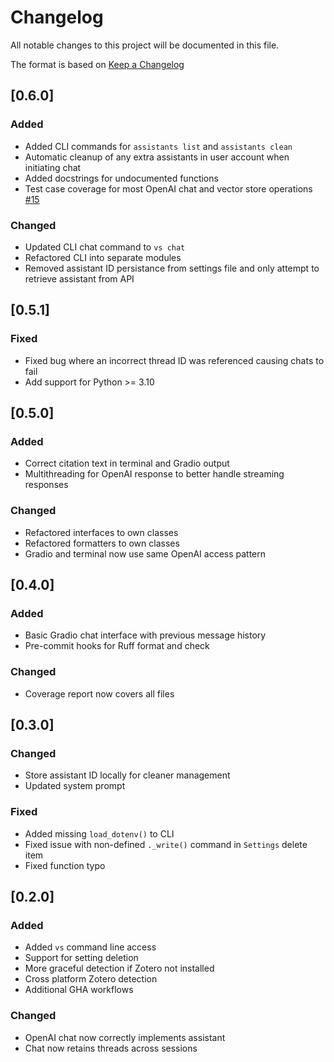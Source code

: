 # Changelog

All notable changes to this project will be documented in this file.

The format is based on [Keep a Changelog](https://keepachangelog.com/en/1.1.0/)

## [0.6.0]
### Added
- Added CLI commands for `assistants list` and `assistants clean`
- Automatic cleanup of any extra assistants in user account when initiating chat
- Added docstrings for undocumented functions
- Test case coverage for most OpenAI chat and vector store operations [#15](https://github.com/jbencina/vecsync/issues/15)

### Changed
- Updated CLI chat command to `vs chat`
- Refactored CLI into separate modules
- Removed assistant ID persistance from settings file and only attempt to retrieve assistant from API

## [0.5.1]
### Fixed
- Fixed bug where an incorrect thread ID was referenced causing chats to fail
- Add support for Python >= 3.10

## [0.5.0]
### Added
- Correct citation text in terminal and Gradio output
- Multithreading for OpenAI response to better handle streaming responses 
### Changed
- Refactored interfaces to own classes
- Refactored formatters to own classes
- Gradio and terminal now use same OpenAI access pattern

## [0.4.0]
### Added
- Basic Gradio chat interface with previous message history
- Pre-commit hooks for Ruff format and check
### Changed
- Coverage report now covers all files

## [0.3.0]
### Changed
- Store assistant ID locally for cleaner management
- Updated system prompt
### Fixed
- Added missing `load_dotenv()` to CLI
- Fixed issue with non-defined `._write()` command in `Settings` delete item
- Fixed function typo

## [0.2.0]
### Added
- Added `vs` command line access
- Support for setting deletion
- More graceful detection if Zotero not installed
- Cross platform Zotero detection
- Additional GHA workflows
### Changed
- OpenAI chat now correctly implements assistant
- Chat now retains threads across sessions
